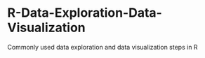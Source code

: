 # R-Data-Exploration-Data-Visualization
Commonly used data exploration and data visualization steps in R
